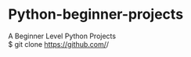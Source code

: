 # Python-beginner-projects
A Beginner Level Python Projects  
$ git clone https://github.com/<yousseflayechi>/<projectname>
